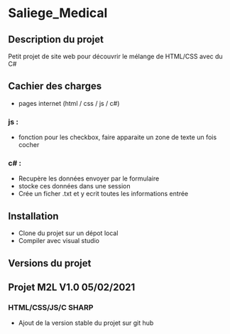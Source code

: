 # Saliege_Medical
## Description du projet
Petit projet de site web pour découvrir le mélange de HTML/CSS avec du C#

## Cachier des charges
 - pages internet (html / css / js / c#)
 ### js :
  - fonction pour les checkbox, faire apparaite un zone de texte un fois cocher
 ### c# :
 - Recupère les données envoyer par le formulaire
 - stocke ces données dans une session
 - Crée un ficher .txt et y ecrit toutes les informations entrée
 
## Installation
 - Clone du projet sur un dépot local
 - Compiler avec visual studio

## Versions du projet
## Projet M2L V1.0 05/02/2021
### HTML/CSS/JS/C SHARP
  - Ajout de la version stable du projet sur git hub
 